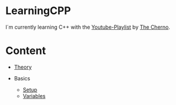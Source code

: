 # LearningCPP

I´m currently learning C++ with the [Youtube-Playlist](https://www.youtube.com/watch?v=18c3MTX0PK0&list=PLlrATfBNZ98dudnM48yfGUldqGD0S4FFb&index=1&ab_channel=TheCherno) by [The Cherno](https://github.com/TheCherno). 

# Content
- [Theory](https://github.com/HoferEmanuel/LearningCPP/tree/master/LearningCPP)

- Basics
  - [Setup](https://github.com/HoferEmanuel/LearningCPP/tree/master/Setup)
  - [Variables](https://github.com/HoferEmanuel/LearningCPP/tree/master/Variables)
